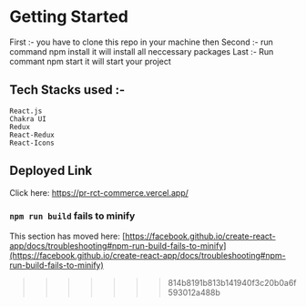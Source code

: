# Getting Started 

First :- you have to clone this repo in your machine then 
Second :- run command npm install it will install all neccessary packages
Last :- Run commant npm start it will start your project

## Tech Stacks used :-
    React.js
    Chakra UI
    Redux
    React-Redux
    React-Icons
## Deployed Link
Click here: https://pr-rct-commerce.vercel.app/

### `npm run build` fails to minify

This section has moved here: [https://facebook.github.io/create-react-app/docs/troubleshooting#npm-run-build-fails-to-minify](https://facebook.github.io/create-react-app/docs/troubleshooting#npm-run-build-fails-to-minify)
>>>>>>> 814b8191b813b141940f3c20b0a6f593012a488b
